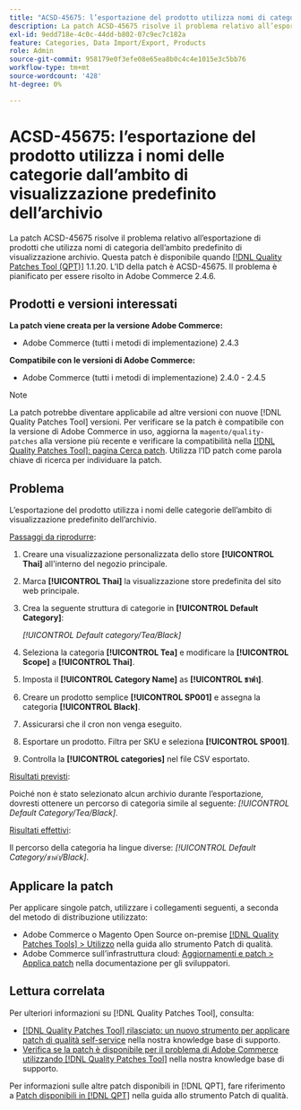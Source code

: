 ```yaml
---
title: "ACSD-45675: l’esportazione del prodotto utilizza nomi di categoria dall’ambito di visualizzazione predefinito dell’archivio"
description: La patch ACSD-45675 risolve il problema relativo all’esportazione di prodotti che utilizza nomi di categoria dell’ambito predefinito di visualizzazione archivio. Questa patch è disponibile quando è installato [Quality Patches Tool (QPT)](/help/announcements/adobe-commerce-announcements/magento-quality-patches-released-new-tool-to-self-serve-quality-patches.md) 1.1.20. L’ID della patch è ACSD-45675. Il problema è pianificato per essere risolto in Adobe Commerce 2.4.6.
exl-id: 9edd718e-4c0c-44dd-b802-07c9ec7c182a
feature: Categories, Data Import/Export, Products
role: Admin
source-git-commit: 958179e0f3efe08e65ea8b0c4c4e1015e3c5bb76
workflow-type: tm+mt
source-wordcount: '428'
ht-degree: 0%

---
```


# ACSD-45675: l’esportazione del prodotto utilizza i nomi delle categorie dall’ambito di visualizzazione predefinito dell’archivio

La patch ACSD-45675 risolve il problema relativo all’esportazione di prodotti che utilizza nomi di categoria dell’ambito predefinito di visualizzazione archivio. Questa patch è disponibile quando [[!DNL Quality Patches Tool (QPT)]](/help/announcements/adobe-commerce-announcements/magento-quality-patches-released-new-tool-to-self-serve-quality-patches.md) 1.1.20. L’ID della patch è ACSD-45675. Il problema è pianificato per essere risolto in Adobe Commerce 2.4.6.

## Prodotti e versioni interessati

**La patch viene creata per la versione Adobe Commerce:**

* Adobe Commerce (tutti i metodi di implementazione) 2.4.3

**Compatibile con le versioni di Adobe Commerce:**

* Adobe Commerce (tutti i metodi di implementazione) 2.4.0 - 2.4.5

>[!NOTE]
>
>La patch potrebbe diventare applicabile ad altre versioni con nuove [!DNL Quality Patches Tool] versioni. Per verificare se la patch è compatibile con la versione di Adobe Commerce in uso, aggiorna la `magento/quality-patches` alla versione più recente e verificare la compatibilità nella [[!DNL Quality Patches Tool]: pagina Cerca patch](https://experienceleague.adobe.com/tools/commerce-quality-patches/index.html). Utilizza l’ID patch come parola chiave di ricerca per individuare la patch.

## Problema

L’esportazione del prodotto utilizza i nomi delle categorie dell’ambito di visualizzazione predefinito dell’archivio.

<u>Passaggi da riprodurre</u>:

1. Creare una visualizzazione personalizzata dello store **[!UICONTROL Thai]** all&#39;interno del negozio principale.
1. Marca **[!UICONTROL Thai]** la visualizzazione store predefinita del sito web principale.
1. Crea la seguente struttura di categorie in **[!UICONTROL Default Category]**:

   *[!UICONTROL Default category/Tea/Black]*

1. Seleziona la categoria **[!UICONTROL Tea]** e modificare la **[!UICONTROL Scope]** a **[!UICONTROL Thai]**.
1. Imposta il **[!UICONTROL Category Name]** as **[!UICONTROL ชาดำ]**.
1. Creare un prodotto semplice **[!UICONTROL SP001]** e assegna la categoria **[!UICONTROL Black]**.
1. Assicurarsi che il cron non venga eseguito.
1. Esportare un prodotto. Filtra per SKU e seleziona **[!UICONTROL SP001]**.
1. Controlla la **[!UICONTROL categories]** nel file CSV esportato.

<u>Risultati previsti</u>:

Poiché non è stato selezionato alcun archivio durante l’esportazione, dovresti ottenere un percorso di categoria simile al seguente: *[!UICONTROL Default Category/Tea/Black]*.

<u>Risultati effettivi</u>:

Il percorso della categoria ha lingue diverse: *[!UICONTROL Default Category/ชาดำ/Black]*.

## Applicare la patch

Per applicare singole patch, utilizzare i collegamenti seguenti, a seconda del metodo di distribuzione utilizzato:

* Adobe Commerce o Magento Open Source on-premise [[!DNL Quality Patches Tools] > Utilizzo](https://experienceleague.adobe.com/docs/commerce-operations/tools/quality-patches-tool/usage.html) nella guida allo strumento Patch di qualità.
* Adobe Commerce sull’infrastruttura cloud: [Aggiornamenti e patch > Applica patch](https://devdocs.magento.com/cloud/project/project-patch.html) nella documentazione per gli sviluppatori.

## Lettura correlata

Per ulteriori informazioni su [!DNL Quality Patches Tool], consulta:

* [[!DNL Quality Patches Tool] rilasciato: un nuovo strumento per applicare patch di qualità self-service](/help/announcements/adobe-commerce-announcements/magento-quality-patches-released-new-tool-to-self-serve-quality-patches.md) nella nostra knowledge base di supporto.
* [Verifica se la patch è disponibile per il problema di Adobe Commerce utilizzando [!DNL Quality Patches Tool]](https://experienceleague.adobe.com/docs/commerce-knowledge-base/kb/support-tools/patches/check-patch-for-magento-issue-with-magento-quality-patches.html) nella nostra knowledge base di supporto.

Per informazioni sulle altre patch disponibili in [!DNL QPT], fare riferimento a [Patch disponibili in [!DNL QPT]](https://experienceleague.adobe.com/tools/commerce-quality-patches/index.html) nella guida allo strumento Patch di qualità.
